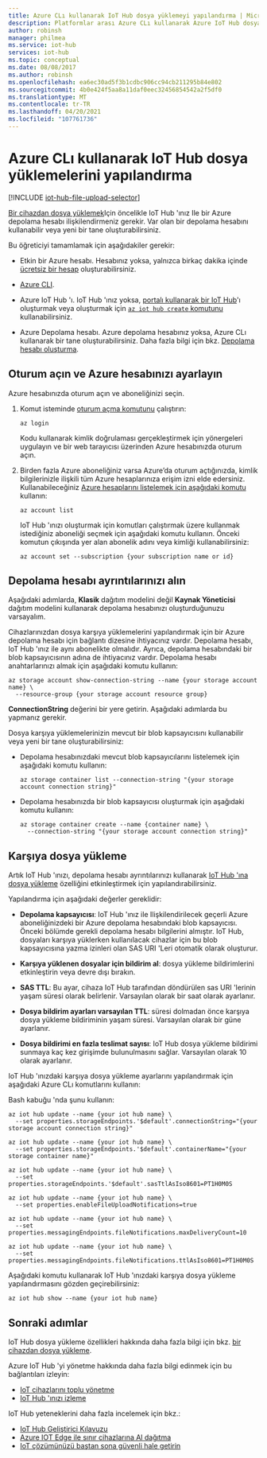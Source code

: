 ```yaml
---
title: Azure CLı kullanarak IoT Hub dosya yüklemeyi yapılandırma | Microsoft Docs
description: Platformlar arası Azure CLı kullanarak Azure IoT Hub dosya karşıya yüklemeleri yapılandırma.
author: robinsh
manager: philmea
ms.service: iot-hub
services: iot-hub
ms.topic: conceptual
ms.date: 08/08/2017
ms.author: robinsh
ms.openlocfilehash: ea6ec30ad5f3b1cdbc906cc94cb211295b84e802
ms.sourcegitcommit: 4b0e424f5aa8a11daf0eec32456854542a2f5df0
ms.translationtype: MT
ms.contentlocale: tr-TR
ms.lasthandoff: 04/20/2021
ms.locfileid: "107761736"
---
```

# <a name="configure-iot-hub-file-uploads-using-azure-cli"></a>Azure CLı kullanarak IoT Hub dosya yüklemelerini yapılandırma

[!INCLUDE [iot-hub-file-upload-selector](../../includes/iot-hub-file-upload-selector.md)]

[Bir cihazdan dosya yüklemek](iot-hub-devguide-file-upload.md)Için öncelikle IoT Hub 'ınız Ile bir Azure depolama hesabı ilişkilendirmeniz gerekir. Var olan bir depolama hesabını kullanabilir veya yeni bir tane oluşturabilirsiniz.

Bu öğreticiyi tamamlamak için aşağıdakiler gerekir:

* Etkin bir Azure hesabı. Hesabınız yoksa, yalnızca birkaç dakika içinde [ücretsiz bir hesap](https://azure.microsoft.com/pricing/free-trial/) oluşturabilirsiniz.

* [Azure CLI](/cli/azure/install-azure-cli).

* Azure IoT Hub 'ı. IoT Hub 'ınız yoksa, [portalı kullanarak bir IoT Hub](iot-hub-create-through-portal.md)'ı oluşturmak veya oluşturmak için [ `az iot hub create` komutunu](/cli/azure/iot/hub#az_iot_hub_create) kullanabilirsiniz.

* Azure Depolama hesabı. Azure depolama hesabınız yoksa, Azure CLı kullanarak bir tane oluşturabilirsiniz. Daha fazla bilgi için bkz. [Depolama hesabı oluşturma](../storage/common/storage-account-create.md).

## <a name="sign-in-and-set-your-azure-account"></a>Oturum açın ve Azure hesabınızı ayarlayın

Azure hesabınızda oturum açın ve aboneliğinizi seçin.

1. Komut isteminde [oturum açma komutunu](/cli/azure/get-started-with-azure-cli) çalıştırın:

    ```azurecli
    az login
    ```

    Kodu kullanarak kimlik doğrulaması gerçekleştirmek için yönergeleri uygulayın ve bir web tarayıcısı üzerinden Azure hesabınızda oturum açın.

2. Birden fazla Azure aboneliğiniz varsa Azure’da oturum açtığınızda, kimlik bilgilerinizle ilişkili tüm Azure hesaplarınıza erişim izni elde edersiniz. Kullanabileceğiniz [Azure hesaplarını listelemek için aşağıdaki komutu](/cli/azure/account) kullanın:

    ```azurecli
    az account list
    ```

    IoT Hub 'ınızı oluşturmak için komutları çalıştırmak üzere kullanmak istediğiniz aboneliği seçmek için aşağıdaki komutu kullanın. Önceki komutun çıkışında yer alan abonelik adını veya kimliği kullanabilirsiniz:

    ```azurecli
    az account set --subscription {your subscription name or id}
    ```

## <a name="retrieve-your-storage-account-details"></a>Depolama hesabı ayrıntılarınızı alın

Aşağıdaki adımlarda, **Klasik** dağıtım modelini değil **Kaynak Yöneticisi** dağıtım modelini kullanarak depolama hesabınızı oluşturduğunuzu varsayalım.

Cihazlarınızdan dosya karşıya yüklemelerini yapılandırmak için bir Azure depolama hesabı için bağlantı dizesine ihtiyacınız vardır. Depolama hesabı, IoT Hub 'ınız ile aynı abonelikte olmalıdır. Ayrıca, depolama hesabındaki bir blob kapsayıcısının adına de ihtiyacınız vardır. Depolama hesabı anahtarlarınızı almak için aşağıdaki komutu kullanın:

```azurecli
az storage account show-connection-string --name {your storage account name} \
  --resource-group {your storage account resource group}
```

**ConnectionString** değerini bir yere getirin. Aşağıdaki adımlarda bu yapmanız gerekir.

Dosya karşıya yüklemelerinizin mevcut bir blob kapsayıcısını kullanabilir veya yeni bir tane oluşturabilirsiniz:

* Depolama hesabınızdaki mevcut blob kapsayıcılarını listelemek için aşağıdaki komutu kullanın:

    ```azurecli
    az storage container list --connection-string "{your storage account connection string}"
    ```

* Depolama hesabınızda bir blob kapsayıcısı oluşturmak için aşağıdaki komutu kullanın:

    ```azurecli
    az storage container create --name {container name} \
      --connection-string "{your storage account connection string}"
    ```

## <a name="file-upload"></a>Karşıya dosya yükleme

Artık IoT Hub 'ınızı, depolama hesabı ayrıntılarınızı kullanarak [IoT Hub 'ına dosya yükleme](iot-hub-devguide-file-upload.md) özelliğini etkinleştirmek için yapılandırabilirsiniz.

Yapılandırma için aşağıdaki değerler gereklidir:

* **Depolama kapsayıcısı**: IoT Hub 'ınız ile Ilişkilendirilecek geçerli Azure aboneliğinizdeki bir Azure depolama hesabındaki blob kapsayıcısı. Önceki bölümde gerekli depolama hesabı bilgilerini almıştır. IoT Hub, dosyaları karşıya yüklerken kullanılacak cihazlar için bu blob kapsayıcısına yazma izinleri olan SAS URI 'Leri otomatik olarak oluşturur.

* **Karşıya yüklenen dosyalar için bildirim al**: dosya yükleme bildirimlerini etkinleştirin veya devre dışı bırakın.

* **SAS TTL**: Bu ayar, cihaza IoT Hub tarafından döndürülen sas URI 'lerinin yaşam süresi olarak belirlenir. Varsayılan olarak bir saat olarak ayarlanır.

* **Dosya bildirim ayarları varsayılan TTL**: süresi dolmadan önce karşıya dosya yükleme bildiriminin yaşam süresi. Varsayılan olarak bir güne ayarlanır.

* **Dosya bildirimi en fazla teslimat sayısı**: IoT Hub dosya yükleme bildirimi sunmaya kaç kez girişimde bulunulmasını sağlar. Varsayılan olarak 10 olarak ayarlanır.

IoT Hub 'ınızdaki karşıya dosya yükleme ayarlarını yapılandırmak için aşağıdaki Azure CLı komutlarını kullanın:

<!--Robinsh this is out of date, add cloud powershell -->

Bash kabuğu 'nda şunu kullanın:

```azurecli
az iot hub update --name {your iot hub name} \
  --set properties.storageEndpoints.'$default'.connectionString="{your storage account connection string}"

az iot hub update --name {your iot hub name} \
  --set properties.storageEndpoints.'$default'.containerName="{your storage container name}"

az iot hub update --name {your iot hub name} \
  --set properties.storageEndpoints.'$default'.sasTtlAsIso8601=PT1H0M0S

az iot hub update --name {your iot hub name} \
  --set properties.enableFileUploadNotifications=true

az iot hub update --name {your iot hub name} \
  --set properties.messagingEndpoints.fileNotifications.maxDeliveryCount=10

az iot hub update --name {your iot hub name} \
  --set properties.messagingEndpoints.fileNotifications.ttlAsIso8601=PT1H0M0S
```

Aşağıdaki komutu kullanarak IoT Hub 'ınızdaki karşıya dosya yükleme yapılandırmasını gözden geçirebilirsiniz:

```azurecli
az iot hub show --name {your iot hub name}
```

## <a name="next-steps"></a>Sonraki adımlar

IoT Hub dosya yükleme özellikleri hakkında daha fazla bilgi için bkz. [bir cihazdan dosya yükleme](iot-hub-devguide-file-upload.md).

Azure IoT Hub 'yi yönetme hakkında daha fazla bilgi edinmek için bu bağlantıları izleyin:

* [IoT cihazlarını toplu yönetme](iot-hub-bulk-identity-mgmt.md)
* [IoT Hub 'ınızı izleme](monitor-iot-hub.md)

IoT Hub yeteneklerini daha fazla incelemek için bkz.:

* [IoT Hub Geliştirici Kılavuzu](iot-hub-devguide.md)
* [Azure IOT Edge ile sınır cihazlarına Al dağıtma](../iot-edge/quickstart-linux.md)
* [IoT çözümünüzü baştan sona güvenli hale getirin](../iot-fundamentals/iot-security-ground-up.md)